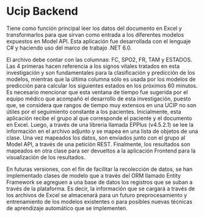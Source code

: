 # Ucip Backend

Tiene como función principal leer los datos del documento en Excel y transformarlos para que sirvan como entrada a los diferentes modelos expuestos en Model API. Esta aplicación fue desarrollada con el lenguaje C# y haciendo uso del marco de trabajo .NET 6.0.

El archivo debe contar con las columnas: FC, SPO2, FR, TAM y ESTADOS. Las 4 primeras hacen referencia a los signos vitales tratados en esta investigación y son fundamentales para la clasificación y predicción de los modelos, mientras que la última columna sólo es usada por los modelos de predicción para calcular los siguientes estados en los próximos 60 minutos. Es necesario mencionar que esta ventana de tiempo fue sugerida por el equipo médico que acompañó el desarrollo de esta investigación, puesto que, se considera que rangos de tiempo muy extensos en una UCIP no son útiles por el seguimiento constante a los pacientes. 
Inicialmente, esta aplicación recibe el grupo al que corresponde el paciente y el documento en Excel. Luego, a través de una librería llamada EPPlus (v4.5.2.1) se lee la información en el archivo adjunto y se mapea en una lista de objetos de una clase. Una vez mapeados los datos, son enviados junto con el grupo al Model API, a través de una petición REST. Finalmente, los resultados son mapeados en otra clase para ser devueltos a la aplicación Frontend para la visualización de los resultados.

En futuras versiones, con el fin de facilitar la recolección de datos, se han implementado clases de modelo que a través del ORM llamado Entity Framework se agreguen a una base de datos los registros que se suban a través de la plataforma. Es decir, la información que se cargará a través de los archivos de Excel se almacenará para un futuro preprocesamiento y entrenamiento de los modelos existentes o para posibles nuevas técnicas de aprendizaje automático que se implementen.

